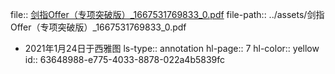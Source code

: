 file:: [剑指Offer（专项突破版）_1667531769833_0.pdf](../assets/剑指Offer（专项突破版）_1667531769833_0.pdf)
file-path:: ../assets/剑指Offer（专项突破版）_1667531769833_0.pdf

- 2021年1月24日于西雅图
  ls-type:: annotation
  hl-page:: 7
  hl-color:: yellow
  id:: 63648988-e775-4033-8878-022a4b5839fc